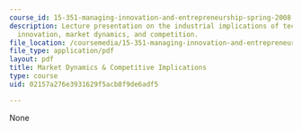 ```yaml
---
course_id: 15-351-managing-innovation-and-entrepreneurship-spring-2008
description: Lecture presentation on the industrial implications of technological
  innovation, market dynamics, and competition.
file_location: /coursemedia/15-351-managing-innovation-and-entrepreneurship-spring-2008/02157a276e3931629f5acb8f9de6adf5_02_lec.pdf
file_type: application/pdf
layout: pdf
title: Market Dynamics & Competitive Implications
type: course
uid: 02157a276e3931629f5acb8f9de6adf5

---
```

None